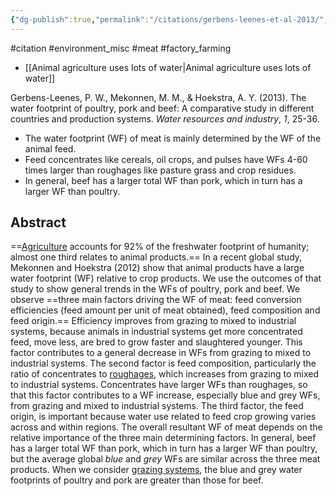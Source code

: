 ```yaml
---
{"dg-publish":true,"permalink":"/citations/gerbens-leenes-et-al-2013/","tags":["#animal_feed - environment_land","#citation","#environment_misc","#meat","#factory_farming"],"created":"2025-10-23T17:42:44.403+01:00","updated":"2025-10-23T19:18:51.109+01:00"}
---
```


#citation  #environment_misc #meat #factory_farming 

- [[Animal agriculture uses lots of water\|Animal agriculture uses lots of water]]

Gerbens-Leenes, P. W., Mekonnen, M. M., & Hoekstra, A. Y. (2013). The water footprint of poultry, pork and beef: A comparative study in different countries and production systems. _Water resources and industry_, _1_, 25-36.

- The water footprint (WF) of meat is mainly determined by the WF of the animal feed.
- Feed concentrates like cereals, oil crops, and pulses have WFs 4-60 times larger than roughages like pasture grass and crop residues.
- In general, beef has a larger total WF than pork, which in turn has a larger WF than poultry.

## Abstract
==[Agriculture](https://www.sciencedirect.com/topics/agricultural-and-biological-sciences/agricultural-science "Learn more about Agriculture from ScienceDirect's AI-generated Topic Pages") accounts for 92% of the freshwater footprint of humanity; almost one third relates to animal products.== In a recent global study, Mekonnen and Hoekstra (2012) show that animal products have a large water footprint (WF) relative to crop products. We use the outcomes of that study to show general trends in the WFs of poultry, pork and beef. We observe ==three main factors driving the WF of meat: feed conversion efficiencies (feed amount per unit of meat obtained), feed composition and feed origin.== Efficiency improves from grazing to mixed to industrial systems, because animals in industrial systems get more concentrated feed, move less, are bred to grow faster and slaughtered younger. This factor contributes to a general decrease in WFs from grazing to mixed to industrial systems. The second factor is feed composition, particularly the ratio of concentrates to [roughages](https://www.sciencedirect.com/topics/agricultural-and-biological-sciences/roughage "Learn more about roughages from ScienceDirect's AI-generated Topic Pages"), which increases from grazing to mixed to industrial systems. Concentrates have larger WFs than roughages, so that this factor contributes to a WF increase, especially blue and grey WFs, from grazing and mixed to industrial systems. The third factor, the feed origin, is important because water use related to feed crop growing varies across and within regions. The overall resultant WF of meat depends on the relative importance of the three main determining factors. In general, beef has a larger total WF than pork, which in turn has a larger WF than poultry, but the average global _blue_ and _grey_ WFs are similar across the three meat products. When we consider [grazing systems](https://www.sciencedirect.com/topics/agricultural-and-biological-sciences/grazing-system "Learn more about grazing systems from ScienceDirect's AI-generated Topic Pages"), the blue and grey water footprints of poultry and pork are greater than those for beef.